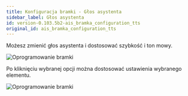 ```yaml
---
title: Konfiguracja bramki - Głos asystenta
sidebar_label: Głos asystenta
id: version-0.103.5b2-ais_bramka_configuration_tts
original_id: ais_bramka_configuration_tts
---
```


Możesz zmienić głos asystenta i dostosować szybkość i ton mowy.

![Oprogramowanie bramki](/AIS-docs/img/en/bramka/config_ais_dom_section4.png)

Po kliknięciu wybranej opcji można dostosować ustawienia wybranego elementu.

![Oprogramowanie bramki](/AIS-docs/img/en/bramka/config_ais_dom_section4_2.png)
